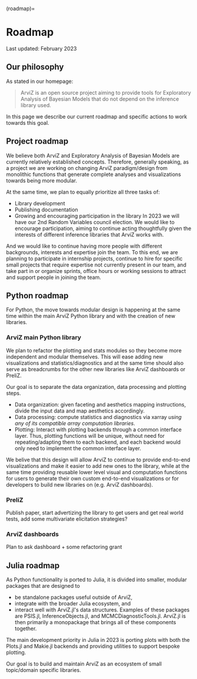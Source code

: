(roadmap)=
# Roadmap

Last updated: February 2023

## Our philosophy
As stated in our homepage:

> ArviZ is an open source project aiming to provide tools for Exploratory Analysis of Bayesian Models that do not depend on the inference library used.

In this page we describe our current roadmap and specific actions to work towards this goal.

## Project roadmap
We believe both ArviZ and Exploratory Analysis of Bayesian Models are currently relatively established concepts.
Therefore, generally speaking, as a project we are working on changing ArviZ paradigm/design
from monolithic functions that generate complete analyses and visualizations towards
being more modular.

At the same time, we plan to equally prioritize all three tasks of:
- Library development
- Publishing documentation
- Growing and encouraging participation in the library
In 2023 we will have our 2nd Random Variables council election. We would like to encourage participation,
aiming to continue acting thoughtfully given the interests of different inference libraries that ArviZ works with.

And we would like to continue having more people with different backgrounds, interests and expertise join the team.
To this end, we are planning to participate in internship projects, continue to hire for specific small projects
that require expertise not currently present in our team, and take part in or organize sprints, office hours or working sessions
to attract and support people in joining the team.

## Python roadmap
For Python, the move towards modular design is happening at the same time within the main ArviZ Python library and
with the creation of new libraries.

### ArviZ main Python library
We plan to refactor the plotting and stats modules so they become more independent and modular themselves.
This will ease adding new visualizations and statistics/diagnostics and at the same time should also
serve as breadcrumbs for the other new libraries like ArviZ dashboards or PreliZ.

Our goal is to separate the data organization, data processing and plotting steps.

* Data organization: given faceting and aesthetics mapping instructions, divide the input data and map aesthetics accordingly.
* Data processing: compute statistics and diagnostics via xarray _using any of its compatible array computation libraries_.
* Plotting: Interact with plotting backends through a common interface layer. Thus, plotting functions will be unique,
  without need for repeating/adapting them to each backend, and each backend would only need to implement the common interface layer.

We belive that this design will allow ArviZ to continue to provide end-to-end visualizations and make it easier to add new ones to the
library, while at the same time providing reusable lower level visual and computation functions for users to generate
their own custom end-to-end visualizations or for developers to build new libraries on (e.g. ArviZ dashboards).

### PreliZ
Publish paper, start advertizing the library to get users and get real world tests, add some multivariate elicitation strategies?

### ArviZ dashboards
Plan to ask dashboard + some refactoring grant

## Julia roadmap
As Python functionality is ported to Julia, it is divided into smaller, modular packages that are designed to
- be standalone packages useful outside of ArviZ,
- integrate with the broader Julia ecosystem, and
- interact well with ArviZ.jl's data structures.
Examples of these packages are PSIS.jl, InferenceObjects.jl, and MCMCDiagnosticTools.jl. ArviZ.jl is then primarily a monopackage that brings all of these components together.

The main development priority in Julia in 2023 is porting plots with both the Plots.jl and Makie.jl backends and providing utilities to support bespoke plotting.

Our goal is to build and maintain ArviZ as an ecosystem of small topic/domain specific libraries.

